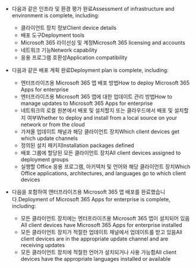 - <span data-ttu-id="d41ed-101">다음과 같은 인프라 및 환경 평가 완료</span><span class="sxs-lookup"><span data-stu-id="d41ed-101">Assessment of infrastructure and environment is complete, including:</span></span>

    - <span data-ttu-id="d41ed-102">클라이언트 장치 정보</span><span class="sxs-lookup"><span data-stu-id="d41ed-102">Client device details</span></span>
    - <span data-ttu-id="d41ed-103">배포 도구</span><span class="sxs-lookup"><span data-stu-id="d41ed-103">Deployment tools</span></span>
    - <span data-ttu-id="d41ed-104">Microsoft 365 라이선싱 및 계정</span><span class="sxs-lookup"><span data-stu-id="d41ed-104">Microsoft 365 licensing and accounts</span></span>
    - <span data-ttu-id="d41ed-105">네트워크 기능</span><span class="sxs-lookup"><span data-stu-id="d41ed-105">Network capability</span></span>
    - <span data-ttu-id="d41ed-106">응용 프로그램 호환성</span><span class="sxs-lookup"><span data-stu-id="d41ed-106">Application compatibility</span></span>

- <span data-ttu-id="d41ed-107">다음과 같은 배포 계획 완료</span><span class="sxs-lookup"><span data-stu-id="d41ed-107">Deployment plan is complete, including:</span></span>

    - <span data-ttu-id="d41ed-108">엔터프라이즈용 Microsoft 365 앱 배포 방법</span><span class="sxs-lookup"><span data-stu-id="d41ed-108">How to deploy Microsoft 365 Apps for enterprise</span></span>
    - <span data-ttu-id="d41ed-109">엔터프라이즈용 Microsoft 365 앱에 대한 업데이트 관리 방법</span><span class="sxs-lookup"><span data-stu-id="d41ed-109">How to manage updates to Microsoft 365 Apps for enterprise</span></span>
    - <span data-ttu-id="d41ed-110">네트워크의 로컬 원본에서 배포 및 설치할지 또는 클라우드에서 배포 및 설치할지 여부</span><span class="sxs-lookup"><span data-stu-id="d41ed-110">Whether to deploy and install from a local source on your network or from the cloud</span></span>
    - <span data-ttu-id="d41ed-111">가져올 업데이트 채널과 해당 클라이언트 장치</span><span class="sxs-lookup"><span data-stu-id="d41ed-111">Which client devices get which update channels</span></span>
    - <span data-ttu-id="d41ed-112">정의된 설치 패키지</span><span class="sxs-lookup"><span data-stu-id="d41ed-112">Installation packages defined</span></span>
    - <span data-ttu-id="d41ed-113">배포 그룹에 할당된 모든 클라이언트 장치</span><span class="sxs-lookup"><span data-stu-id="d41ed-113">All client devices assigned to deployment groups</span></span>
    - <span data-ttu-id="d41ed-114">실행할 Office 응용 프로그램, 아키텍처 및 언어와 해당 클라이언트 장치</span><span class="sxs-lookup"><span data-stu-id="d41ed-114">Which Office applications, architectures, and languages go to which client devices</span></span>

- <span data-ttu-id="d41ed-115">다음을 포함하여 엔터프라이즈용 Microsoft 365 앱 배포를 완료했습니다.</span><span class="sxs-lookup"><span data-stu-id="d41ed-115">Deployment of Microsoft 365 Apps for enterprise is complete, including:</span></span>

    - <span data-ttu-id="d41ed-116">모든 클라이언트 장치에는 엔터프라이즈용 Microsoft 365 앱이 설치되어 있음</span><span class="sxs-lookup"><span data-stu-id="d41ed-116">All client devices have Microsoft 365 Apps for enterprise installed</span></span>
    - <span data-ttu-id="d41ed-117">모든 클라이언트 장치가 적절한 업데이트 채널에서 업데이트를 받고 있음</span><span class="sxs-lookup"><span data-stu-id="d41ed-117">All client devices are in the appropriate update channel and are receiving updates</span></span>
    - <span data-ttu-id="d41ed-118">모든 클라이언트 장치에 적절한 언어가 설치되거나 사용 가능함</span><span class="sxs-lookup"><span data-stu-id="d41ed-118">All client devices have the appropriate languages installed or available</span></span>
